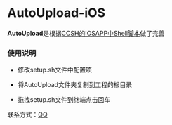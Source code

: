 # AutoUpload-iOS
**AutoUpload**是根据[CCSH的IOSAPP中Shell脚本](https://github.com/CCSH/iOSAPP)做了完善

### 使用说明

* 修改setup.sh文件中配置项

* 将AutoUpload文件夹复制到工程的根目录

* 拖拽setup.sh文件到终端点击回车

联系方式：[QQ](739758346)





